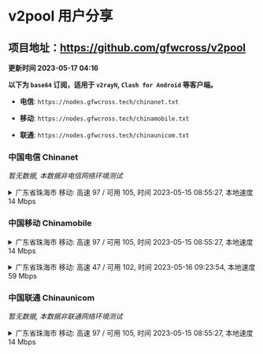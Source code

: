 # v2pool 用户分享
## 项目地址：<https://github.com/gfwcross/v2pool>
**更新时间 2023-05-17 04:16**


**以下为 `base64` 订阅，适用于 `v2rayN`, `Clash for Android` 等客户端。**

- **电信**: `https://nodes.gfwcross.tech/chinanet.txt`

- **移动**: `https://nodes.gfwcross.tech/chinamobile.txt`

- **联通**: `https://nodes.gfwcross.tech/chinaunicom.txt`


### 中国电信 Chinanet
<i>暂无数据, 本数据非电信网络环境测试</i>
<details><summary>广东省珠海市 移动: 高速 97 / 可用 105, 时间 2023-05-15 08:55:27, 本地速度 14 Mbps</summary><p>可用节点订阅：https://transfer.sh/1OQ3wP/running.txt<br>高速节点订阅：https://transfer.sh/E6CWxd/good.txt<br>低延迟节点订阅：https://transfer.sh/HnfEYd/low_delay.txt</p></details>
<p></p>

### 中国移动 Chinamobile
<details><summary>广东省珠海市 移动: 高速 97 / 可用 105, 时间 2023-05-15 08:55:27, 本地速度 14 Mbps</summary><p>可用节点订阅：https://transfer.sh/1OQ3wP/running.txt<br>高速节点订阅：https://transfer.sh/E6CWxd/good.txt<br>低延迟节点订阅：https://transfer.sh/HnfEYd/low_delay.txt</p></details>
<p></p><details><summary>广东省珠海市 移动: 高速 47 / 可用 102, 时间 2023-05-16 09:23:54, 本地速度 59 Mbps</summary><p>可用节点订阅：https://transfer.sh/aFXPUP/running.txt<br>高速节点订阅：https://transfer.sh/OTP0k0/good.txt<br>低延迟节点订阅：https://transfer.sh/wuLxeg/low_delay.txt</p></details>
<p></p>

### 中国联通 Chinaunicom
<i>暂无数据, 本数据非联通网络环境测试</i>
<details><summary>广东省珠海市 移动: 高速 97 / 可用 105, 时间 2023-05-15 08:55:27, 本地速度 14 Mbps</summary><p>可用节点订阅：https://transfer.sh/1OQ3wP/running.txt<br>高速节点订阅：https://transfer.sh/E6CWxd/good.txt<br>低延迟节点订阅：https://transfer.sh/HnfEYd/low_delay.txt</p></details>
<p></p>